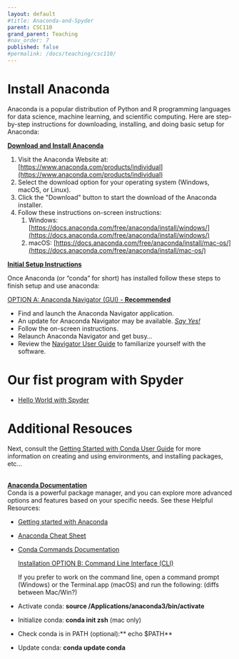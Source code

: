 ```yaml
---
layout: default
#title: Anaconda-and-Spyder
parent: CSC110
grand_parent: Teaching
#nav_order: 7
published: false
#permalink: /docs/teaching/csc110/
---  
```


# Install Anaconda


Anaconda is a popular distribution of Python and R programming languages for data science, machine learning, and scientific computing. Here are step-by-step instructions for downloading, installing, and doing basic setup for Anaconda:

**<span style="text-decoration:underline;">Download and Install Anaconda</span>**



1. Visit the Anaconda Website at:  [https://www.anaconda.com/products/individual](https://www.anaconda.com/products/individual)
2. Select the download option for your operating system (Windows, macOS, or Linux). 
3. Click the "Download" button to start the download of the Anaconda installer.
4. Follow these instructions on-screen instructions:
    1. Windows: [https://docs.anaconda.com/free/anaconda/install/windows/](https://docs.anaconda.com/free/anaconda/install/windows/) 
    2. macOS: [https://docs.anaconda.com/free/anaconda/install/mac-os/](https://docs.anaconda.com/free/anaconda/install/mac-os/) 

**<span style="text-decoration:underline;">Initial Setup Instructions</span>**

Once Anaconda (or “conda” for short) has installed follow these steps to finish setup and use anaconda:

  <span style="text-decoration:underline;">OPTION A: Anaconda Navigator (GUI) - **Recommended**</span>

* Find and launch the Anaconda Navigator application. 
* An update for Anaconda Navigator may be available. _<span style="text-decoration:underline;">Say Yes!</span>_ 
* Follow the on-screen instructions.
* Relaunch Anaconda Navigator and get busy… 
* Review the [Navigator User Guide](https://docs.anaconda.com/free/navigator/) to familiarize yourself with the software.


# Our fist program with Spyder

* [Hello World with Spyder](https://docs.anaconda.com/free/anaconda/getting-started/hello-world/)


# Additional Resouces


  Next, consult the [Getting Started with Conda User Guide](https://conda.io/projects/conda/en/latest/user-guide/getting-started.html) for more information on creating and using environments, and installing packages, etc… 


 \
**<span style="text-decoration:underline;">Anaconda Documentation</span>** \
Conda is a powerful package manager, and you can explore more advanced options and features based on your specific needs. See these Helpful Resources:



* [Getting started with Anaconda](https://docs.anaconda.com/free/anaconda/getting-started/)
* [Anaconda Cheat Sheet](https://docs.conda.io/projects/conda/en/4.6.0/_downloads/52a95608c49671267e40c689e0bc00ca/conda-cheatsheet.pdf)
* [Conda Commands Documentation](https://docs.conda.io/projects/conda/en/latest/commands/index.html)



  <span style="text-decoration:underline;">Installation OPTION B: Command Line Interface (CLI)</span>

  If you prefer to work on the command line, open a command prompt (Windows) or the Terminal.app (macOS) and run the following:  (diffs between Mac/Win?)

* Activate conda: **source /Applications/anaconda3/bin/activate**
* Initialize conda: **conda init zsh** (mac only)
* Check conda is in PATH (optional):** echo $PATH**
* Update conda: **conda update conda**
